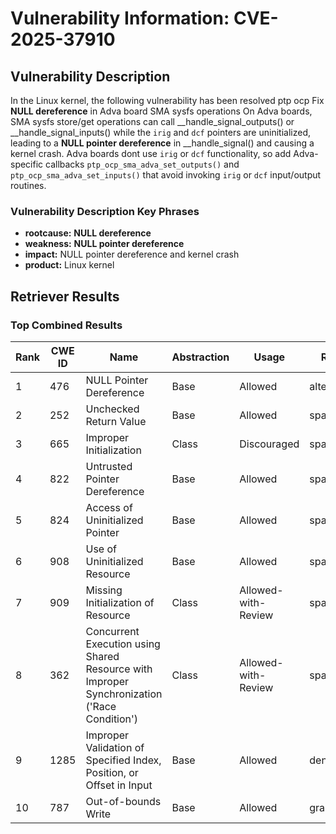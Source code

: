 # Vulnerability Information: CVE-2025-37910

## Vulnerability Description
In the Linux kernel, the following vulnerability has been resolved ptp ocp Fix **NULL dereference** in Adva board SMA sysfs operations On Adva boards, SMA sysfs store/get operations can call __handle_signal_outputs() or __handle_signal_inputs() while the `irig` and `dcf` pointers are uninitialized, leading to a **NULL pointer dereference** in __handle_signal() and causing a kernel crash. Adva boards dont use `irig` or `dcf` functionality, so add Adva-specific callbacks `ptp_ocp_sma_adva_set_outputs()` and `ptp_ocp_sma_adva_set_inputs()` that avoid invoking `irig` or `dcf` input/output routines.

### Vulnerability Description Key Phrases
- **rootcause:** **NULL dereference**
- **weakness:** **NULL pointer dereference**
- **impact:** NULL pointer dereference and kernel crash
- **product:** Linux kernel

## Retriever Results

### Top Combined Results

| Rank | CWE ID | Name | Abstraction | Usage  | Retrievers | Individual Scores |
|------|--------|------|-------------|-------|------------|-------------------|
| 1 | 476 | NULL Pointer Dereference | Base | Allowed | alternate_terms | 0.800 |
| 2 | 252 | Unchecked Return Value | Base | Allowed | sparse | 0.401 |
| 3 | 665 | Improper Initialization | Class | Discouraged | sparse | 0.388 |
| 4 | 822 | Untrusted Pointer Dereference | Base | Allowed | sparse | 0.380 |
| 5 | 824 | Access of Uninitialized Pointer | Base | Allowed | sparse | 0.365 |
| 6 | 908 | Use of Uninitialized Resource | Base | Allowed | sparse | 0.359 |
| 7 | 909 | Missing Initialization of Resource | Class | Allowed-with-Review | sparse | 0.346 |
| 8 | 362 | Concurrent Execution using Shared Resource with Improper Synchronization ('Race Condition') | Class | Allowed-with-Review | sparse | 0.330 |
| 9 | 1285 | Improper Validation of Specified Index, Position, or Offset in Input | Base | Allowed | dense | 0.575 |
| 10 | 787 | Out-of-bounds Write | Base | Allowed | graph | 0.003 |

